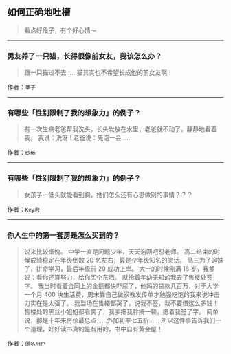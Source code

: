 ## 如何正确地吐槽

> 看点好段子，有个好心情～


 
---

### 男友养了一只猫，长得很像前女友，我该怎么办？

> 跟一只猫过不去……猫其实也不希望长成他的前女友啊！


作者：`莘子`

---

### 有哪些「性别限制了我的想象力」的例子？

> 有一次生病老爸帮我洗头，长头发放在水里，老爸就不动了，静静地看着我。
> 我说：洗呀 !
> 老爸说：先泡一会……


作者：`砂砾`

---

### 有哪些「性别限制了我的想象力」的例子？

> 女孩子一低头就能看到胸，她们怎么还有心思做别的事情？？？


作者：`Key君`

---

### 你人生中的第一套房是怎么买到的？

> 说来比较惭愧。
> 中学一直是问题少年，天天泡网吧怼老师。
> 高二结束的时候成绩稳定在年级倒数 20 名左右，算是个年级知名的笑话。
> 高三为了追妹子，拼命学习，最后年级前 20 成功上岸。
> 大一的时候刚满 18 岁，我爹说：看你还算努力，给你买个东西。
> 就拎着年幼无知的我去了售楼处签字。
> 我当时看着合同上的金额都快吓尿了，他妈的贷款几百万，对于大学一个月 400 块生活费，周末靠自己做家教发传单才勉强吃饱的我来说冲击力实在是太强了。
> 我当场在售楼部哭了，说我不签，我不要借这么多钱！
> 售楼处的黑丝小姐姐都看笑了，我爹把我胖揍一顿，摁着我签了字。
> 简单说，那是十年来房价最低点……外加利率七五折……
> 所以这件事告诉我们一个道理，好好读书真的是有用的，书中自有黄金屋！


作者：`匿名用户`